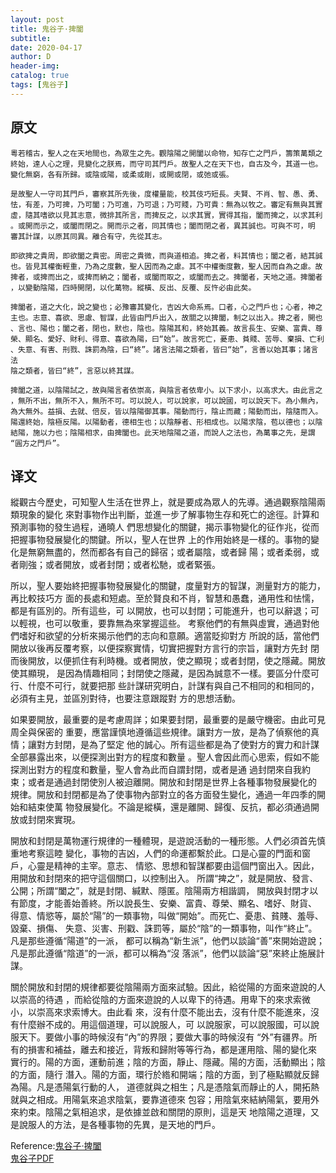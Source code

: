 ```yaml
--- 
layout: post
title: 鬼谷子·捭闔
subtitle:
date: 2020-04-17
author: D
header-img:
catalog: true
tags: [鬼谷子]
---
```

## 原文
```
粵若稽古，聖人之在天地間也，為眾生之先。觀陰陽之開闔以命物，知存亡之門戶，籌策萬類之
終始，達人心之理，見變化之朕焉，而守司其門戶。故聖人之在天下也，自古及今，其道一也。
變化無窮，各有所歸。或陰或陽，或柔或剛，或開或閉，或弛或張。

是故聖人一守司其門戶，審察其所先後，度權量能，校其伎巧短長。夫賢、不肖、智、愚、勇、
怯，有差，乃可捭，乃可闔；乃可進，乃可退；乃可賤，乃可貴：無為以牧之。審定有無與其實
虛，隨其嗜欲以見其志意，微排其所言，而捭反之，以求其實，實得其指，闔而捭之，以求其利
。或開而示之，或闔而閉之。開而示之者，同其情也；闔而閉之者，異其誠也。可與不可，明
審其計謀，以原其同異。離合有守，先從其志。

即欲捭之貴周，即欲闔之貴密。周密之貴微，而與道相追。捭之者，料其情也；闔之者，結其誠
也。皆見其權衡輕重，乃為之度數，聖人因而為之慮。其不中權衡度數，聖人因而自為之慮。故
捭者，或捭而出之，或捭而納之；闔者，或闔而取之，或闔而去之。捭闔者，天地之道。捭闔者
，以變動陰陽，四時開閉，以化萬物。縱橫、反出、反覆、反忤必由此矣。

捭闔者，道之大化，說之變也；必豫審其變化，吉凶大命系焉。口者，心之門戶也；心者，神之
主也。志意、喜欲、思慮、智謀，此皆由門戶出入，故關之以捭闔，制之以出入。捭之者，開也
、言也、陽也；闔之者，閉也，默也，陰也。陰陽其和，終始其義。故言長生、安樂、富貴、尊
榮、顯名、愛好、財利、得意、喜欲為陽，曰“始”。故言死亡，憂患、貧賤、苦辱、棄損、亡利
、失意、有害、刑戮、誅罰為陰，曰“終”。諸言法陽之類者，皆曰“始”，言善以始其事；諸言法
陰之類者，皆曰“終”，言惡以終其謀。

捭闔之道，以陰陽試之，故與陽言者依崇高，與陰言者依卑小。以下求小，以高求大。由此言之
，無所不出，無所不入，無所不可。可以說人，可以說家，可以說國，可以說天下。為小無內，
為大無外。益損、去就、倍反，皆以陰陽御其事。陽動而行，陰止而藏；陽動而出，陰隨而入。
陽還終始，陰極反陽。以陽動者，德相生也；以陰靜者、形相成也。以陽求陰，苞以德也；以陰
結陽，施以力也；陰陽相求，由捭闔也。此天地陰陽之道，而說人之法也，為萬事之先，是謂
“圓方之門戶”。
```
## 译文
縱觀古今歷史，可知聖人生活在世界上，就是要成為眾人的先導。通過觀察陰陽兩類現象的變化
來對事物作出判斷，並進一步了解事物生存和死亡的途徑。計算和預測事物的發生過程，通曉人
們思想變化的關鍵，揭示事物變化的征作兆，從而把握事物發展變化的關鍵。所以，聖人在世界
上的作用始終是一樣的。事物的變化是無窮無盡的，然而都各有自己的歸宿；或者屬陰，或者歸
陽；或者柔弱，或者剛強；或者開放，或者封閉；或者松馳，或者緊張。

所以，聖人要始終把握事物發展變化的關鍵，度量對方的智謀，測量對方的能力，再比較技巧方
面的長處和短處。至於賢良和不肖，智慧和愚蠢，通用性和怯懦，都是有區別的。所有這些，可
以開放，也可以封閉；可能進升，也可以辭退；可以輕視，也可以敬重，要靠無為來掌握這些。
考察他們的有無與虛實，通過對他們嗜好和欲望的分析來揭示他們的志向和意願。適當貶抑對方
所說的話，當他們開放以後再反覆考察，以便探察實情，切實把握對方言行的宗旨，讓對方先封
閉而後開放，以便抓住有利時機。或者開放，使之顯現；或者封閉，使之隱藏。開放使其顯現，
是因為情趣相同；封閉使之隱藏，是因為誠意不一樣。要區分什麼可行、什麼不可行，就要把那
些計謀研究明白，計謀有與自己不相同的和相同的，必須有主見，並區別對待，也要注意跟蹤對
方的思想活動。

如果要開放，最重要的是考慮周詳；如果要封閉，最重要的是嚴守機密。由此可見周全與保密的
重要，應當謹慎地遵循這些規律。讓對方一放，是為了偵察他的真情；讓對方封閉，是為了堅定
他的誠心。所有這些都是為了使對方的實力和計謀全部暴露出來，以便探測出對方的程度和數量
。聖人會因此而心思索，假如不能探測出對方的程度和數量，聖人會為此而自謂封閉，或者是通
過封閉來自我約束；或者是通過封閉使別人被迫離開。開放和封閉是世界上各種事物發展變化的
規律。開放和封閉都是為了使事物內部對立的各方面發生變化，通過一年四季的開始和結束使萬
物發展變化。不論是縱橫，還是離開、歸復、反抗，都必須通過開放或封閉來實現。

開放和封閉是萬物運行規律的一種體現，是遊說活動的一種形態。人們必須首先慎重地考察這睦
變化，事物的吉凶，人們的命運都繫於此。口是心靈的門面和窗戶，心靈是精神的主宰。意志、
情慾、思想和智謀都要由這個門窗出入。因此，用開放和封閉來的把守這個關口，以控制出入。
所謂“捭之”，就是開放、發言、公開；所謂“闔之”，就是封閉、緘默、隱匿。陰陽兩方相諧調，
開放與封閉才以有節度，才能善始善終。所以說長生、安樂、富貴、尊榮、顯名、嗜好、財貨、
得意、情慾等，屬於“陽”的一類事物，叫做“開始”。而死亡、憂患、貧賤、羞辱、毀棄、損傷、
失意、災害、刑戳、誅罰等，屬於“陰”的一類事物，叫作“終止”。凡是那些遵循“陽道”的一派，
都可以稱為“新生派”，他們以談論“善”來開始遊說；凡是那此遵循“陰道”的一派，都可以稱為“沒
落派”，他們以談論“惡”來終止施展計謀。

關於開放和封閉的規律都要從陰陽兩方面來試驗。因此，給從陽的方面來遊說的人以崇高的待遇
，而給從陰的方面來遊說的人以卑下的待遇。用卑下的來求索微小，以崇高來求索博大。由此看
來，沒有什麼不能出去，沒有什麼不能進來，沒有什麼辦不成的。用這個道理，可以說服人，可
以說服家，可以說服國，可以說服天下。要做小事的時候沒有“內”的界限；要做大事的時候沒有
“外”有疆界。所有的損害和補益，離去和接近，背叛和歸附等等行為，都是運用陰、陽的變化來
實行的。陽的方面，運動前進；陰的方面，靜止、隱藏。陽的方面，活動顯出；陰的方面，隨行
潛入。陽的方面，環行於綹和開端；陰的方面，到了極點顯就反歸為陽。凡是憑陽氣行動的人，
道德就與之相生；凡是憑陰氣而靜止的人，開拓熱就與之相成。用陽氣來追求陰氣，要靠道德來
包容；用陰氣來結納陽氣，要用外來約束。陰陽之氣相追求，是依據並啟和關閉的原則，這是天
地陰陽之道理，又是說服人的方法，是各種事物的先異，是天地的門戶。


Reference:[鬼谷子·捭闔](https://www.arteducation.com.tw/guwen/bookv_3287.html)<br>
[鬼谷子PDF](/assests/guiguzi.pdf)
